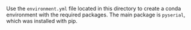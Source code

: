 Use the `environment.yml` file located in this directory to create a conda environment with the required packages.
The main package is `pyserial`, which was installed with pip.